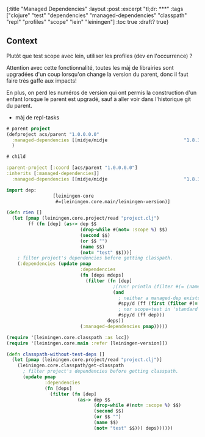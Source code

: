 {:title "Managed Dependencies"
:layout :post
:excerpt "tl;dr: ***"
:tags  ["clojure" "test" "dependencies" "managed-dependencies" "classpath" "repl"
  "profiles" "scope" "lein" "leiningen"]
:toc true
:draft? true}

## Context

Plutôt que test scope avec lein,
utiliser les profiles (dev en l'occurrence) ?


Attention avec cette fonctionnalité, toutes les 
màj de librairies sont upgradées d'un coup lorsqu'on
change la version du parent,
donc il faut faire très gaffe aux impacts!

En plus, on perd les numéros de version qui ont permis la construction d'un
enfant lorsque le parent est upgradé, sauf à aller voir dans l'historique git
du parent.

+ màj de repl-tasks


```clojure
# parent project
(defproject acs/parent "1.0.0.0.0"
  :managed-dependencies [[midje/midje                            "1.8.3" :scope "test"]]
  )

# child

:parent-project [:coord [acs/parent "1.0.0.0.0"]
:inherits [:managed-dependencies]]
  :managed-dependencies [[midje/midje                            "1.8.3" :scope "test"]]  
```

```clojure
import dep:
                 [leiningen-core
                  #=(leiningen.core.main/leiningen-version)]

(defn rien []
  (let [pmap (leiningen.core.project/read "project.clj")
        ff (fn [dep] (as-> dep $$
                           (drop-while #(not= :scope %) $$)
                           (second $$)
                           (or $$ "")
                           (name $$)
                           (not= "test" $$)))]
    ; filter project's dependencies before getting classpath.
    (:dependencies (update pmap
                           :dependencies
                           (fn [deps mdeps]
                             (filter (fn [dep]
                                       ;(run! println (filter #(= (name (first #spy/d dep)) (name (first %))) mdeps))
                                       (and
                                         ; neither a managed-dep exists with this name and is test-scoped
                                         #spy/d (ff (first (filter #(= (first dep) (first %)) mdeps)))
                                         ; nor scope=test in 'standard' dependencies map
                                         #spy/d (ff dep)))
                                     deps))
                           (:managed-dependencies pmap)))))

(require '[leiningen.core.classpath :as lcc])
(require '[leiningen.core.main :refer [leiningen-version]])

(defn classpath-without-test-deps []
  (let [pmap (leiningen.core.project/read "project.clj")]
    (leiningen.core.classpath/get-classpath
      ; filter project's dependencies before getting classpath.
      (update pmap
              :dependencies
              (fn [deps]
                (filter (fn [dep]
                          (as-> dep $$
                                (drop-while #(not= :scope %) $$)
                                (second $$)
                                (or $$ "")
                                (name $$)
                                (not= "test" $$))) deps))))))
```                               